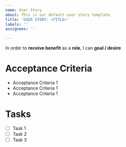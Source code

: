 ```yaml
---
name: User Story
about: This is our default user story template
title: 'USER STORY: <TITLE>'
labels: ''
assignees: ''

---
```


In order to **receive benefit** as a **role**, I can **goal / desire**

# Acceptance Criteria

- Acceptance Criteria 1
- Acceptance Criteria 1
- Acceptance Criteria 1

# Tasks

- [ ] Task 1
- [ ] Task 2
- [ ] Task 3
